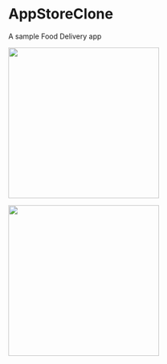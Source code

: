 # AppStoreClone
A sample Food Delivery app

<kbd> <img src="https://github.com/Edwin97/DoorRush/blob/master/Adventure%20App/Assets.xcassets/screenshot1.imageset/screenshot1.png" width="300"></kbd>

<kbd> <img src="https://github.com/Edwin97/DoorRush/blob/master/Adventure%20App/Assets.xcassets/screenshot1.imageset/screenshot2.png" width="300"></kbd>
